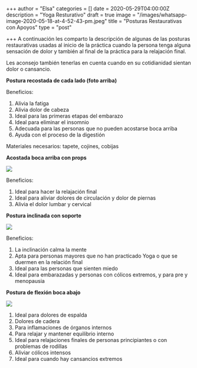 +++
author = "Elsa"
categories = []
date = 2020-05-29T04:00:00Z
description = "Yoga Resturativo"
draft = true
image = "/images/whatsapp-image-2020-05-18-at-4-52-43-pm.jpeg"
title = "Posturas Restaurativas con Apoyos"
type = "post"

+++
A continuación les comparto la descripción de algunas de las posturas restaurativas usadas al inicio de la práctica cuando la persona tenga alguna sensación de dolor y también al final de la práctica para la relajación final.

Les aconsejo también tenerlas en cuenta cuando en su cotidianidad sientan dolor o cansancio.

**Postura recostada de cada lado (foto arriba)**

Beneficios:

1. Alivia la fatiga
2. Alivia dolor de cabeza
3. Ideal para las primeras etapas del embarazo
4. Ideal para eliminar el insomnio
5. Adecuada para las personas que no pueden acostarse boca arriba
6. Ayuda con el proceso de la digestión

Materiales necesarios: tapete, cojines, cobijas

**Acostada boca arriba con props**

![](/images/whatsapp-image-2020-05-18-at-4-52-43-pm-1.jpeg)

Beneficios:

1. Ideal para hacer la relajación final
2. Ideal para aliviar dolores de circulación y dolor de piernas
3. Alivia el dolor lumbar y cervical

**Postura inclinada con soporte**

![](/images/whatsapp-image-2020-05-18-at-4-52-42-pm.jpeg)

Beneficios:

1. La inclinación calma la mente
2. Apta para personas mayores que no han practicado Yoga o que se duermen en la relación final
3. Ideal para las personas que sienten miedo
4. Ideal para embarazadas y personas con cólicos extremos, y para pre y menopausia

**Postura de flexión boca abajo**

![](/images/whatsapp-image-2020-05-18-at-4-52-42-pm-1.jpeg)

1. Ideal para dolores de espalda
2. Dolores de cadera
3. Para inflamaciones de órganos internos
4. Para relajar y mantener equilibrio interno
5. Ideal para relajaciones finales de personas principiantes o con problemas de rodillas
6. Aliviar cólicos intensos
7. Ideal para cuando hay cansancios extremos